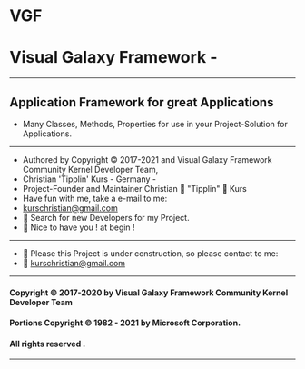 # VGF
# Visual Galaxy Framework -
----
Application Framework for great Applications
----
- Many Classes, Methods, Properties for use in your Project-Solution for Applications.
----
- Authored by Copyright © 2017-2021 and  Visual Galaxy Framework Community Kernel Developer Team,
- Christian 'Tipplin' Kurs - Germany - 
- Project-Founder and Maintainer Christian 🧑 "Tipplin" 🧑 Kurs
- Have fun with me, take a e-mail to me:
- kurschristian@gmail.com
- 🧑 Search for new Developers for my Project.
- 🧑 Nice to have you ! at begin !
----
- 🧑 Please this Project is under construction, so please contact to me:
- 🧑 kurschristian@gmail.com
----
#### Copyright © 2017-2020 by  Visual Galaxy Framework Community Kernel Developer Team
#### Portions Copyright © 1982 - 2021 by Microsoft Corporation.
#### All rights reserved .
---- 
 

